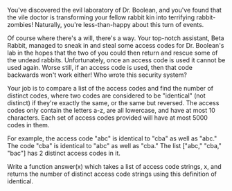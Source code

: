 You've discovered the evil laboratory of Dr. Boolean, and you've found that
the vile doctor is transforming your fellow rabbit kin into terrifying
rabbit-zombies! Naturally, you're less-than-happy about this turn of events.

Of course where there's a will, there's a way. Your top-notch assistant, Beta
Rabbit, managed to sneak in and steal some access codes for Dr. Boolean's lab
in the hopes that the two of you could then return and rescue some of the
undead rabbits. Unfortunately, once an access code is used it cannot be used
again. Worse still, if an access code is used, then that code backwards won't
work either! Who wrote this security system?

Your job is to compare a list of the access codes and find the number of
distinct codes, where two codes are considered to be "identical" (not
distinct) if they're exactly the same, or the same but reversed. The access
codes only contain the letters a-z, are all lowercase, and have at most 10
characters. Each set of access codes provided will have at most 5000 codes in
them.

For example, the access code "abc" is identical to "cba" as well as "abc." The
code "cba" is identical to "abc" as well as "cba." The list ["abc," "cba,"
"bac"] has 2 distinct access codes in it.

Write a function answer(x) which takes a list of access code strings, x, and
returns the number of distinct access code strings using this definition of
identical.